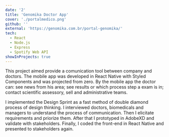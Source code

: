 ```yaml
---
date: '2'
title: 'Genomika Doctor App'
cover: './portalmedico.png'
github: ''
external: 'https://genomika.com.br/portal-genomika/'
tech:
  - React
  - Node.js
  - Express
  - Spotify Web API
showInProjects: true
---
```


This project aimed provide a comunication tool between company and doctors. The mobile app was developed in React Native with Styled Components and was projected from zero. By the mobile app the doctor can: see news from his area; see results or which process step a exam is in; contact scientific assessory, sell and administrative teams.

I implemented the Design Sprint as a fast method of double diamond process of design thinking. I interviewed doctors, biomedicals and managers to understand the process of communication. Then I elicitate requirements and priorize them. After that I prototyped in AdobeXD and validate with stakeholders. Finally, I coded the front-end in React Native and presented to stakeholders again.